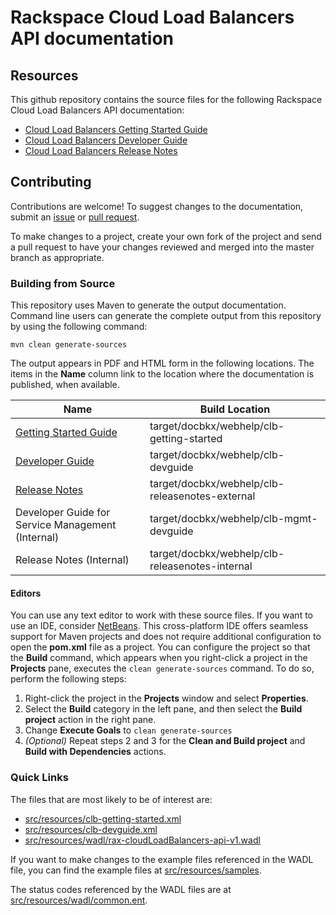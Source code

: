 # Rackspace Cloud Load Balancers API documentation

## Resources

This github repository contains the source files for the following Rackspace Cloud Load Balancers API documentation:

* [Cloud Load Balancers Getting Started Guide](http://docs.rackspace.com/loadbalancers/api/v1.0/clb-getting-started/)
* [Cloud Load Balancers Developer Guide](http://docs.rackspace.com/loadbalancers/api/v1.0/clb-devguide/)
* [Cloud Load Balancers Release Notes](http://docs.rackspace.com/loadbalancers/api/v1.0/clb-releasenotes/)

## Contributing

Contributions are welcome! To suggest changes to the documentation, submit an [issue](https://github.com/rackerlabs/docs-cloud-load-balancers/issues) or [pull request](https://github.com/rackerlabs/docs-cloud-load-balancers/pulls).

To make changes to a project, create your own fork of the project and send a pull request to have your changes reviewed and merged into the master branch as appropriate.

### Building from Source

This repository uses Maven to generate the output documentation. Command line users can generate the complete output from this repository by using the following command:

    mvn clean generate-sources

The output appears in PDF and HTML form in the following locations. The items in the **Name** column link to the location where the documentation is published, when available.

| Name | Build Location |
| --- | --- |
| [Getting Started Guide](http://docs.rackspace.com/loadbalancers/api/v1.0/clb-getting-started/) | target/docbkx/webhelp/clb-getting-started |
| [Developer Guide](http://docs.rackspace.com/loadbalancers/api/v1.0/clb-devguide/) | target/docbkx/webhelp/clb-devguide |
| [Release Notes](http://docs.rackspace.com/loadbalancers/api/v1.0/clb-releasenotes/) | target/docbkx/webhelp/clb-releasenotes-external |
| Developer Guide for Service Management (Internal) | target/docbkx/webhelp/clb-mgmt-devguide |
| Release Notes (Internal) | target/docbkx/webhelp/clb-releasenotes-internal |

#### Editors

You can use any text editor to work with these source files. If you want to use an IDE, consider [NetBeans](http://netbeans.org). This cross-platform IDE offers seamless support for Maven projects and does not require  additional configuration to open the **pom.xml** file as a project. You can configure the project so that the **Build** command, which appears when you right-click a project in the **Projects** pane, executes the `clean generate-sources` command. To do so, perform the following steps:

1. Right-click the project in the **Projects** window and select **Properties**.
2. Select the **Build** category in the left pane, and then select the **Build project** action in the right pane.
3. Change **Execute Goals** to `clean generate-sources`
4. *(Optional)* Repeat steps 2 and 3 for the **Clean and Build project** and **Build with Dependencies** actions.

### Quick Links

The files that are most likely to be of interest are:

* [src/resources/clb-getting-started.xml](src/resources/clb-getting-started.xml)
* [src/resources/clb-devguide.xml](src/resources/clb-devguide.xml)
* [src/resources/wadl/rax-cloudLoadBalancers-api-v1.wadl](src/resources/wadl/rax-cloudLoadBalancers-api-v1.wadl)

If you want to make changes to the example files referenced in the WADL file, you can find the example files at [src/resources/samples](src/resources/samples).

The status codes referenced by the WADL files are at [src/resources/wadl/common.ent](src/resources/wadl/common.ent).

